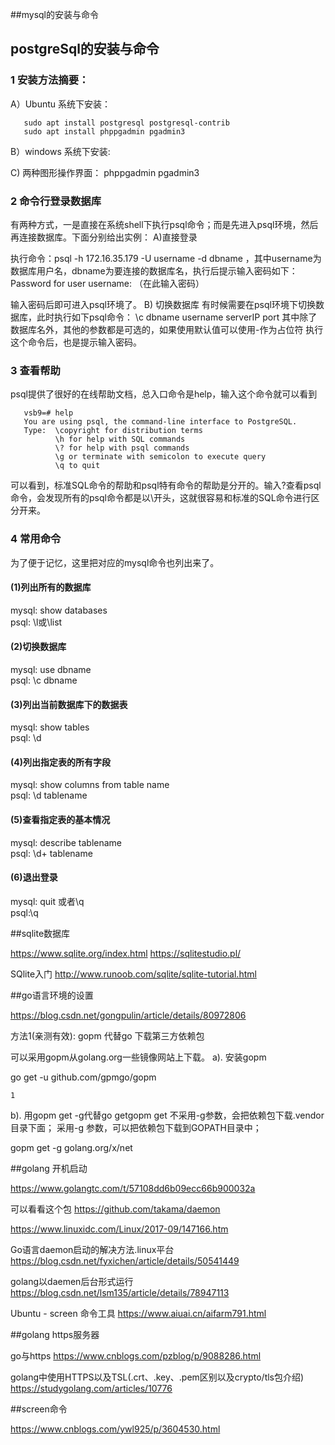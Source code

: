 ##mysql的安装与命令



## postgreSql的安装与命令

### 1 安装方法摘要：
A）Ubuntu 系统下安装：

       sudo apt install postgresql postgresql-contrib
       sudo apt install phppgadmin pgadmin3
       
B）windows 系统下安装:


C) 两种图形操作界面：
phppgadmin pgadmin3


### 2 命令行登录数据库

有两种方式，一是直接在系统shell下执行psql命令；而是先进入psql环境，然后再连接数据库。下面分别给出实例：
A)直接登录

执行命令：psql -h 172.16.35.179 -U username -d dbname ，其中username为数据库用户名，dbname为要连接的数据库名，执行后提示输入密码如下：
Password for user username: （在此输入密码）

输入密码后即可进入psql环境了。
B) 切换数据库
有时候需要在psql环境下切换数据库，此时执行如下psql命令：
\c dbname username serverIP port
其中除了数据库名外，其他的参数都是可选的，如果使用默认值可以使用-作为占位符
执行这个命令后，也是提示输入密码。

### 3 查看帮助
psql提供了很好的在线帮助文档，总入口命令是help，输入这个命令就可以看到

       vsb9=# help
       You are using psql, the command-line interface to PostgreSQL.
       Type:  \copyright for distribution terms
              \h for help with SQL commands
              \? for help with psql commands
              \g or terminate with semicolon to execute query
              \q to quit

可以看到，标准SQL命令的帮助和psql特有命令的帮助是分开的。输入\?查看psql命令，会发现所有的psql命令都是以\开头，这就很容易和标准的SQL命令进行区分开来。

### 4 常用命令
为了便于记忆，这里把对应的mysql命令也列出来了。

#### (1)列出所有的数据库
mysql: show databases        
psql: \l或\list        
#### (2)切换数据库
mysql: use dbname    
psql: \c dbname      

#### (3)列出当前数据库下的数据表
mysql: show tables   
psql: \d

#### (4)列出指定表的所有字段
mysql: show columns from table name       
psql: \d tablename   

#### (5)查看指定表的基本情况
mysql: describe tablename   
psql: \d+ tablename  

#### (6)退出登录
mysql: quit 或者\q     
psql:\q

##sqlite数据库

https://www.sqlite.org/index.html
https://sqlitestudio.pl/

SQlite入门 http://www.runoob.com/sqlite/sqlite-tutorial.html

##go语言环境的设置

https://blog.csdn.net/gongpulin/article/details/80972806

方法1(亲测有效): gopm 代替go 下载第三方依赖包

可以采用gopm从golang.org一些镜像网站上下载。 
a). 安装gopm

go get -u github.com/gpmgo/gopm

    1

b). 用gopm get -g代替go getgopm get 
不采用-g参数，会把依赖包下载.vendor目录下面； 
采用-g 参数，可以把依赖包下载到GOPATH目录中；

gopm get -g golang.org/x/net  

##golang 开机启动

https://www.golangtc.com/t/57108dd6b09ecc66b900032a 

可以看看这个包 https://github.com/takama/daemon 

https://www.linuxidc.com/Linux/2017-09/147166.htm 


Go语言daemon启动的解决方法.linux平台 https://blog.csdn.net/fyxichen/article/details/50541449 

golang以daemen后台形式运行 https://blog.csdn.net/lsm135/article/details/78947113 

Ubuntu - screen 命令工具 https://www.aiuai.cn/aifarm791.html

##golang https服务器

go与https https://www.cnblogs.com/pzblog/p/9088286.html

golang中使用HTTPS以及TSL(.crt、.key、.pem区别以及crypto/tls包介绍) https://studygolang.com/articles/10776


##screen命令

 https://www.cnblogs.com/ywl925/p/3604530.html

